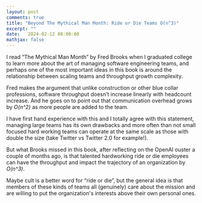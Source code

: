 ```yaml
---
layout: post
comments: true
title: "Beyond The Mythical Man Month: Ride or Die Teams O(n^3)"
excerpt: ""
date:   2024-02-12 08:00:00
mathjax: false
---
```


I read “The Mythical Man Month” by Fred Brooks when I graduated college to learn more about the art of managing software engineering teams, and perhaps one of the most important ideas in this book is around the relationship between scaling teams and throughput growth complexity.

Fred makes the argument that unlike construction or other blue collar professions, software throughput doesn’t increase linearly with headcount increase. And he goes on to point out that communication overhead grows by *O(n^2)* as more people are added to the team.

I have first hand experience with this and I totally agree with this statement, managing large teams has its own drawbacks and more often than not small focused hard working teams can operate at the same scale as those with double the size (take Twitter vs Twitter 2.0 for example!).

But what Brooks missed in this book, after reflecting on the OpenAI ouster a couple of months ago, is that talented hardworking ride or die employees can have the throughput and impact the trajectory of an organization by *O(n^3)*.

Maybe cult is a better word for “ride or die”, but the general idea is that members of these kinds of teams all (genuinely) care about the mission and are willing to put the organization's interests above their own personal ones.
